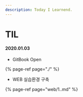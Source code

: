 ```yaml
---
description: Today I Learnend.
---
```


# TIL

#### 2020.01.03 

* GitBook Open

{% page-ref page="./" %}

* WEB 실습환경 구축 

{% page-ref page="web/1..md" %}







